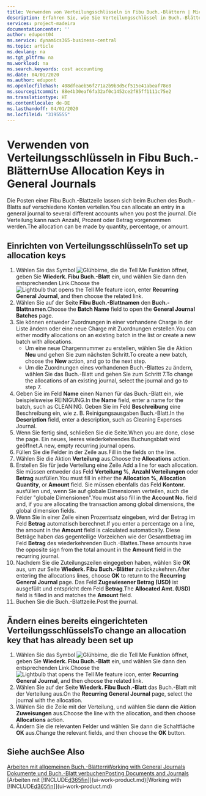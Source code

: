 ```yaml
---
title: Verwenden von Verteilungsschlüsseln in Fibu Buch.-Blättern | Microsoft Docs
description: Erfahren Sie, wie Sie Verteilungsschlüssel in Buch.-Blättern verwenden können.
services: project-madeira
documentationcenter: ''
author: edupont04
ms.service: dynamics365-business-central
ms.topic: article
ms.devlang: na
ms.tgt_pltfrm: na
ms.workload: na
ms.search.keywords: cost accounting
ms.date: 04/01/2020
ms.author: edupont
ms.openlocfilehash: 408dfeaeb56f271a2b9b3d5cf515e41abeaf78e8
ms.sourcegitcommit: 88e4b30eaf6fa32af0c1452ce2f85ff1111c75e2
ms.translationtype: HT
ms.contentlocale: de-DE
ms.lasthandoff: 04/01/2020
ms.locfileid: "3195555"
---
```

# <a name="use-allocation-keys-in-general-journals"></a><span data-ttu-id="24068-103">Verwenden von Verteilungsschlüsseln in Fibu Buch.-Blättern</span><span class="sxs-lookup"><span data-stu-id="24068-103">Use Allocation Keys in General Journals</span></span>
<span data-ttu-id="24068-104">Die Posten einer Fibu Buch.-Blattzeile lassen sich beim Buchen des Buch.-Blatts auf verschiedene Konten verteilen.</span><span class="sxs-lookup"><span data-stu-id="24068-104">You can allocate an entry in a general journal to several different accounts when you post the journal.</span></span> <span data-ttu-id="24068-105">Die Verteilung kann nach Anzahl, Prozent oder Betrag vorgenommen werden.</span><span class="sxs-lookup"><span data-stu-id="24068-105">The allocation can be made by quantity, percentage, or amount.</span></span>

## <a name="to-set-up-allocation-keys"></a><span data-ttu-id="24068-106">Einrichten von Verteilungsschlüsseln</span><span class="sxs-lookup"><span data-stu-id="24068-106">To set up allocation keys</span></span>
1. <span data-ttu-id="24068-107">Wählen Sie das Symbol ![Glühbirne, die die Tell Me Funktion öffnet](media/ui-search/search_small.png "Sagen Sie mir, was Sie tun wollen"), geben Sie **Wiederk. Fibu Buch.-Blatt** ein, und wählen Sie dann den entsprechenden Link.</span><span class="sxs-lookup"><span data-stu-id="24068-107">Choose the ![Lightbulb that opens the Tell Me feature](media/ui-search/search_small.png "Tell me what you want to do") icon, enter **Recurring General Journal**, and then choose the related link.</span></span>
2. <span data-ttu-id="24068-108">Wählen Sie auf der Seite **Fibu Buch.-Blattnamen** den **Buch.-Blattnamen**.</span><span class="sxs-lookup"><span data-stu-id="24068-108">Choose the **Batch Name** field to open the **General Journal Batches** page.</span></span>
3. <span data-ttu-id="24068-109">Sie können entweder Zuordnungen in einer vorhandene Charge in der Liste ändern oder eine neue Charge mit Zuordnungen erstellen.</span><span class="sxs-lookup"><span data-stu-id="24068-109">You can either modify allocations on an existing batch in the list or create a new batch with allocations.</span></span>
   * <span data-ttu-id="24068-110">Um eine neue Chargennummer zu erstellen, wählen Sie die Aktion **Neu** und gehen Sie zum nächsten Schritt.</span><span class="sxs-lookup"><span data-stu-id="24068-110">To create a new batch, choose the **New** action, and go to the next step.</span></span>
   * <span data-ttu-id="24068-111">Um die Zuordnungen eines vorhandenen Buch.-Blattes zu ändern, wählen Sie das Buch.-Blatt und gehen Sie zum Schritt 7.</span><span class="sxs-lookup"><span data-stu-id="24068-111">To change the allocations of an existing journal, select the journal and go to step 7.</span></span>    
4. <span data-ttu-id="24068-112">Geben Sie im Feld **Name** einen Namen für das Buch.-Blatt ein, wie beispielsweise REINIGUNG.</span><span class="sxs-lookup"><span data-stu-id="24068-112">In the **Name** field, enter a name for the batch, such as CLEANING.</span></span> <span data-ttu-id="24068-113">Geben Sie im Feld **Beschreibung** eine Beschreibung ein, wie z. B. Reinigungsausgaben Buch.-Blatt.</span><span class="sxs-lookup"><span data-stu-id="24068-113">In the **Description** field, enter a description, such as Cleaning Expenses Journal.</span></span>
5. <span data-ttu-id="24068-114">Wenn Sie fertig sind, schließen Sie die Seite.</span><span class="sxs-lookup"><span data-stu-id="24068-114">When you are done, close the page.</span></span> <span data-ttu-id="24068-115">Ein neues, leeres wiederkehrendes Buchungsblatt wird geöffnet.</span><span class="sxs-lookup"><span data-stu-id="24068-115">A new, empty recurring journal opens.</span></span>
6. <span data-ttu-id="24068-116">Füllen Sie die Felder in der Zeile aus.</span><span class="sxs-lookup"><span data-stu-id="24068-116">Fill in the fields on the line.</span></span>
7. <span data-ttu-id="24068-117">Wählen Sie die Aktion **Verteilung** aus.</span><span class="sxs-lookup"><span data-stu-id="24068-117">Choose the **Allocations** action.</span></span>
8. <span data-ttu-id="24068-118">Erstellen Sie für jede Verteilung eine Zeile.</span><span class="sxs-lookup"><span data-stu-id="24068-118">Add a line for each allocation.</span></span> <span data-ttu-id="24068-119">Sie müssen entweder das Feld **Verteilung %**, **Anzahl Verteilungen** oder **Betrag** ausfüllen.</span><span class="sxs-lookup"><span data-stu-id="24068-119">You must fill in either the **Allocation %**, **Allocation Quantity**, or **Amount** field.</span></span> <span data-ttu-id="24068-120">Sie müssen ebenfalls das Feld **Kontonr.** ausfüllen und, wenn Sie auf globale Dimensionen verteilen, auch die Felder "globale Dimensionen".</span><span class="sxs-lookup"><span data-stu-id="24068-120">You must also fill in the **Account No.** field and, if you are allocating the transaction among global dimensions, the global dimension fields.</span></span>
9. <span data-ttu-id="24068-121">Wenn Sie in einer Zeile einen Prozentsatz eingeben, wird der Betrag im Feld **Betrag** automatisch berechnet.</span><span class="sxs-lookup"><span data-stu-id="24068-121">If you enter a percentage on a line, the amount in the **Amount** field is calculated automatically.</span></span> <span data-ttu-id="24068-122">Diese Beträge haben das gegenteilige Vorzeichen wie der Gesamtbetrag im Feld **Betrag** des wiederkehrenden Buch.-Blattes.</span><span class="sxs-lookup"><span data-stu-id="24068-122">These amounts have the opposite sign from the total amount in the **Amount** field in the recurring journal.</span></span>
10. <span data-ttu-id="24068-123">Nachdem Sie die Zuteilungszeilen eingegeben haben, wählen Sie **OK** aus, um zur Seite **Wiederk. Fibu Buch.-Blätter** zurückzukehren.</span><span class="sxs-lookup"><span data-stu-id="24068-123">After entering the allocations lines, choose **OK** to return to the **Recurring General Journal** page.</span></span> <span data-ttu-id="24068-124">Das Feld **Zugewiesener Betrag (USD)** ist ausgefüllt und entspricht dem Feld **Betrag**.</span><span class="sxs-lookup"><span data-stu-id="24068-124">The **Allocated Amt. (USD)** field is filled in and matches the **Amount** field.</span></span>
11. <span data-ttu-id="24068-125">Buchen Sie die Buch.-Blattzeile.</span><span class="sxs-lookup"><span data-stu-id="24068-125">Post the journal.</span></span>

## <a name="to-change-an-allocation-key-that-has-already-been-set-up"></a><span data-ttu-id="24068-126">Ändern eines bereits eingerichteten Verteilungsschlüssels</span><span class="sxs-lookup"><span data-stu-id="24068-126">To change an allocation key that has already been set up</span></span>
1. <span data-ttu-id="24068-127">Wählen Sie das Symbol ![Glühbirne, die die Tell Me Funktion öffnet](media/ui-search/search_small.png "Sagen Sie mir, was Sie tun wollen"), geben Sie **Wiederk. Fibu Buch.-Blatt** ein, und wählen Sie dann den entsprechenden Link.</span><span class="sxs-lookup"><span data-stu-id="24068-127">Choose the ![Lightbulb that opens the Tell Me feature](media/ui-search/search_small.png "Tell me what you want to do") icon, enter **Recurring General Journal**, and then choose the related link.</span></span>
2. <span data-ttu-id="24068-128">Wählen Sie auf der Seite **Wiederk. Fibu Buch.-Blatt** das Buch.-Blatt mit der Verteilung aus.</span><span class="sxs-lookup"><span data-stu-id="24068-128">On the **Recurring General Journal** page, select the journal with the allocation.</span></span>
3. <span data-ttu-id="24068-129">Wählen Sie die Zeile mit der Verteilung, und wählen Sie dann die Aktion **Zuweisungen** aus.</span><span class="sxs-lookup"><span data-stu-id="24068-129">Choose the line with the allocation, and then choose **Allocations** action.</span></span>
4. <span data-ttu-id="24068-130">Ändern Sie die relevanten Felder und wählen Sie dann die Schaltfläche **OK** aus.</span><span class="sxs-lookup"><span data-stu-id="24068-130">Change the relevant fields, and then choose the **OK** button.</span></span>

## <a name="see-also"></a><span data-ttu-id="24068-131">Siehe auch</span><span class="sxs-lookup"><span data-stu-id="24068-131">See Also</span></span>
[<span data-ttu-id="24068-132">Arbeiten mit allgemeinen Buch.-Blättern</span><span class="sxs-lookup"><span data-stu-id="24068-132">Working with General Journals</span></span>](ui-work-general-journals.md)  
[<span data-ttu-id="24068-133">Dokumente und Buch.-Blatt verbuchen</span><span class="sxs-lookup"><span data-stu-id="24068-133">Posting Documents and Journals</span></span>](ui-post-documents-journals.md)  
<span data-ttu-id="24068-134">[Arbeiten mit [!INCLUDE[d365fin](includes/d365fin_md.md)]](ui-work-product.md)</span><span class="sxs-lookup"><span data-stu-id="24068-134">[Working with [!INCLUDE[d365fin](includes/d365fin_md.md)]](ui-work-product.md)</span></span>
